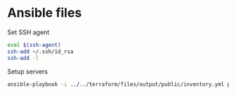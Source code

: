# Ansible files

Set SSH agent

```bash
eval $(ssh-agent)
ssh-add ~/.ssh/id_rsa
ssh-add -l
```

Setup servers

```bash
ansible-playbook -i ../../terraform/files/output/public/inventory.yml public-servers.yml -u USER --private-key=~/.ssh/id_rsa --ask-become-pass
```
